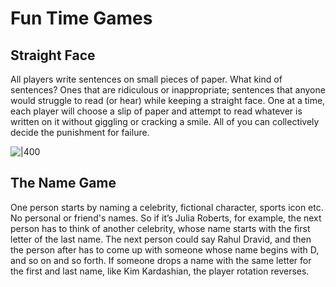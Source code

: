 # Fun Time Games

## Straight Face

All players write sentences on small pieces of paper. 
What kind of sentences? 
Ones that are ridiculous or inappropriate; sentences that anyone would struggle to read (or hear) while keeping a straight face.
One at a time, each player will choose a slip of paper and attempt to read whatever is written on it without giggling or cracking a smile.
All of you can collectively decide the punishment for failure.

![|400](https://static2.tripoto.com/media/transfer/img/1728/TripDocument/1478169408_ezgif_1375137947.gif)

##  The Name Game

One person starts by naming a celebrity, fictional character, sports icon etc. No personal or friend's names.
So if it’s Julia Roberts, for example, the next person has to think of another celebrity, whose name starts with the first letter of the last name. 
The next person could say Rahul Dravid, and then the person after has to come up with someone whose name begins with D, 
and so on and so forth.
If someone drops a name with the same letter for the first and last name, like Kim Kardashian, the player rotation reverses.

